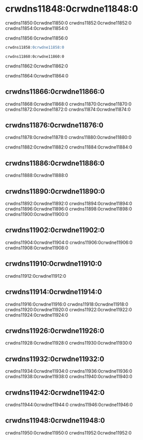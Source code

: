 # crwdns11848:0crwdne11848:0

crwdns11850:0crwdne11850:0 crwdns11852:0crwdne11852:0 crwdns11854:0crwdne11854:0

crwdns11856:0crwdne11856:0

```sql
crwdns11858:0crwdne11858:0
```

```text
crwdns11860:0crwdne11860:0
```

crwdns11862:0crwdne11862:0

crwdns11864:0crwdne11864:0

## crwdns11866:0crwdne11866:0

crwdns11868:0crwdne11868:0 crwdns11870:0crwdne11870:0 crwdns11872:0crwdne11872:0 crwdns11874:0crwdne11874:0

## crwdns11876:0crwdne11876:0

crwdns11878:0crwdne11878:0 crwdns11880:0crwdne11880:0

crwdns11882:0crwdne11882:0 crwdns11884:0crwdne11884:0

## crwdns11886:0crwdne11886:0

crwdns11888:0crwdne11888:0

## crwdns11890:0crwdne11890:0

crwdns11892:0crwdne11892:0 crwdns11894:0crwdne11894:0 crwdns11896:0crwdne11896:0 crwdns11898:0crwdne11898:0 crwdns11900:0crwdne11900:0

## crwdns11902:0crwdne11902:0

crwdns11904:0crwdne11904:0 crwdns11906:0crwdne11906:0 crwdns11908:0crwdne11908:0

## crwdns11910:0crwdne11910:0

crwdns11912:0crwdne11912:0

## crwdns11914:0crwdne11914:0

crwdns11916:0crwdne11916:0 crwdns11918:0crwdne11918:0 crwdns11920:0crwdne11920:0 crwdns11922:0crwdne11922:0 crwdns11924:0crwdne11924:0

## crwdns11926:0crwdne11926:0

crwdns11928:0crwdne11928:0 crwdns11930:0crwdne11930:0

## crwdns11932:0crwdne11932:0

crwdns11934:0crwdne11934:0 crwdns11936:0crwdne11936:0 crwdns11938:0crwdne11938:0 crwdns11940:0crwdne11940:0

## crwdns11942:0crwdne11942:0

crwdns11944:0crwdne11944:0 crwdns11946:0crwdne11946:0

## crwdns11948:0crwdne11948:0

crwdns11950:0crwdne11950:0 crwdns11952:0crwdne11952:0